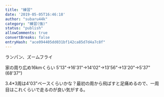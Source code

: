 ```yaml
---
title: "練習"
date: '2019-05-05T16:46:18'
author: "subaru44k"
category: "練習(強)"
status: "publish"
allowComments: true
convertBreaks: false
entryHash: "ace094405dd031bf142ca85d7d4a7c8f"
---
```

ランパン、ズームフライ

家の周り広め16kmくらい
5'13"→16'31"→14'02"→13'56"→13'20"→5'37"(68'37")

3.4*3周は4'03"ペースくらいかな？最初の周から飛ばすと足痛めるので、一周目はこれくらいで走るのが良い気がする。
